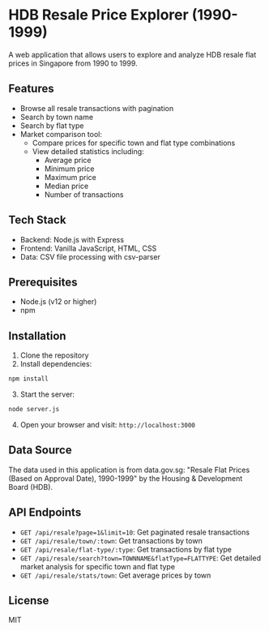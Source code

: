 # HDB Resale Price Explorer (1990-1999)

A web application that allows users to explore and analyze HDB resale flat prices in Singapore from 1990 to 1999.

## Features

- Browse all resale transactions with pagination
- Search by town name
- Search by flat type
- Market comparison tool:
  - Compare prices for specific town and flat type combinations
  - View detailed statistics including:
    - Average price
    - Minimum price
    - Maximum price
    - Median price
    - Number of transactions

## Tech Stack

- Backend: Node.js with Express
- Frontend: Vanilla JavaScript, HTML, CSS
- Data: CSV file processing with csv-parser

## Prerequisites

- Node.js (v12 or higher)
- npm

## Installation

1. Clone the repository
2. Install dependencies:
```bash
npm install
```

3. Start the server:
```bash
node server.js
```

4. Open your browser and visit: `http://localhost:3000`

## Data Source

The data used in this application is from data.gov.sg:
"Resale Flat Prices (Based on Approval Date), 1990-1999" by the Housing & Development Board (HDB).

## API Endpoints

- `GET /api/resale?page=1&limit=10`: Get paginated resale transactions
- `GET /api/resale/town/:town`: Get transactions by town
- `GET /api/resale/flat-type/:type`: Get transactions by flat type
- `GET /api/resale/search?town=TOWNNAME&flatType=FLATTYPE`: Get detailed market analysis for specific town and flat type
- `GET /api/resale/stats/town`: Get average prices by town

## License

MIT

